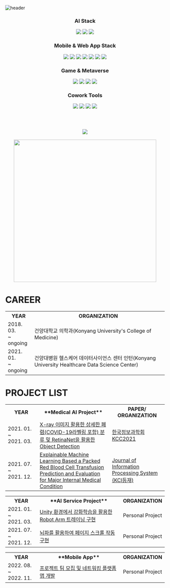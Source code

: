 ![header](https://capsule-render.vercel.app/api?type=wave&color=auto&height=300&section=header&text=Noah%20iroom&fontSize=90)

<h3 align="center">AI Stack</h3>
<div align="center">
<a href="https://www.python.org/" target="_blank"><img src="https://img.shields.io/badge/Python-3776AB?style=flat-square&logo=Python&logoColor=white"/></a>
<a href="https://www.tensorflow.org/" target="_blank"><img src="https://img.shields.io/badge/TensorFlow-FF6F00?style=flat-square&logo=TensorFlow&logoColor=white"/></a>
<a href="https://pytorch.org/" target="_blank"><img src="https://img.shields.io/badge/PyTorch-EE4C2C?style=flat-square&logo=PyTorch&logoColor=white"/></a>
</div>


<h3 align="center">Mobile & Web App Stack</h3>
<div align="center">
<a href="" target="_blank"><img src="https://img.shields.io/badge/JavaScript-F7DF1E?style=flat-square&logo=JavaScript&logoColor=white"/></a>
<a href="https://flutter.dev/" target="_blank"><img src="https://img.shields.io/badge/Flutter-02569B?style=flat-square&logo=Flutter&logoColor=white"/></a>
<a href="https://reactjs.org/" target="_blank"><img src="https://img.shields.io/badge/React-61DAFB?style=flat-square&logo=React&logoColor=white"/></a>
<a href="https://nodejs.org/en/" target="_blank"><img src="https://img.shields.io/badge/Node.js-339933?style=flat-square&logo=Node.js&logoColor=white"/></a>
<a href="https://www.mongodb.com/" target="_blank"><img src="https://img.shields.io/badge/MongoDB-47A248?style=flat-square&logo=MongoDB&logoColor=white"/></a>
  <a href="https://www.mysql.com/" target="_blank"><img src="https://img.shields.io/badge/MySQL-4479A1?style=flat-square&logo=MySQL&logoColor=white"/></a>
<a href="https://aws.amazon.com/" target="_blank"><img src="https://img.shields.io/badge/Amazon AWS-232F3E?style=flat-square&logo=Amazon AWS&logoColor=white"/></a>
</div>

<h3 align="center">Game & Metaverse</h3>
<div align="center">
<a href="" target="_blank"><img src="https://img.shields.io/badge/C-A8B9CC?style=flat-square&logo=C&logoColor=white"/></a>
<a href="" target="_blank"><img src="https://img.shields.io/badge/C%2B%2B-00599C?style=flat-square&logo=C%2B%2B&logoColor=white"/></a>
<a href="" target="_blank"><img src="https://img.shields.io/badge/C Sharp-239120?style=flat-square&logo=C#&logoColor=white"/></a>
<a href="https://unity.com/" target="_blank"><img src="https://img.shields.io/badge/Unity-FFFFFF?style=flat-square&logo=Unity&logoColor=black"/></a>
</div>


<h3 align="center">Cowork Tools</h3>
<div align="center">
<a href="https://github.com/" target="_blank"><img src="https://img.shields.io/badge/GitHub-181717?style=flat-square&logo=GitHub&logoColor=white"/></a>
<a href="https://www.notion.so" target="_blank"><img src="https://img.shields.io/badge/Notion-000000?style=flat-square&logo=Notion&logoColor=white"/></a>
<a href="https://slack.com/intl/ko-kr/" target="_blank"><img src="https://img.shields.io/badge/Slack-4A154B?style=flat-square&logo=Slack&logoColor=white"/></a>
<a href="https://www.figma.com/" target="_blank"><img src="https://img.shields.io/badge/Figma-F24E1E?style=flat-square&logo=Figma&logoColor=white"/></a>
</div>

<!-- 
[![Noah's GitHub stats](https://github-readme-stats.vercel.app/api?username=noahiroom&show_icons=true&theme=radical)](https://github.com/anuraghazra/github-readme-stats)
 -->
 <br><br>
 <div align="center">
<picture>
<source 
  srcset="https://github-readme-stats.vercel.app/api?username=noahiroom&show_icons=true&theme=radical"
  media="(prefers-color-scheme: dark)"
/>
<source
  srcset="https://github-readme-stats.vercel.app/api?username=noahiroom&show_icons=true"
  media="(prefers-color-scheme: light), (prefers-color-scheme: no-preference)"
/>
<img src="https://github-readme-stats.vercel.app/api?username=noahiroom&show_icons=true" />
</picture>
  <br><br>
  <picture>
<img src="https://github-readme-stats.vercel.app/api/top-langs/?username=noahiroom&layout=compact"  width="450"  />
</picture>
  </div>

# CAREER

<table style="width:100%">
 <tr>
    <th>YEAR</th>
    <th>ORGANIZATION</th>
  </tr>
  <tr>
    <td>2018. 03. <br>~ <br>ongoing</td>
    <td>건양대학교 의학과(Konyang University's College of Medicine)</td>
  </tr>
  <tr>
    <td>2021. 01. <br>~ <br>ongoing</td>
    <td>건양대병원 헬스케어 데이터사이언스 센터 인턴(Konyang University Healthcare Data Science Center)</td>
  </tr>
</table>

# PROJECT LIST
<table  style="width:100%">
 <tr>
    <th  style="width:20%">YEAR</th>
    <th>**Medical AI Project**</th>
    <th>PAPER/<br>ORGANIZATION</th>
  </tr>
  <tr>
    <td>2021. 01. <br>~ <br>2021. 03.</td>
    <td><a href="https://github.com/noahiroom/Eagle-Eye-Pneumonia-Detection">X-ray 이미지 활용한 상세한 폐렴(COVID-19라벨링 포함) 분류 및 RetinaNet을 활용한 Object Detection</a></td>
    <td><a href="https://www.kiise.or.kr/conference/kcc/2021/">한국정보과학회 KCC2021</a></td>
  </tr>
  <tr>
    <td>2021. 07. <br>~ <br>2021. 12.</td>
    <td><a href="https://www.kci.go.kr/kciportal/ci/sereArticleSearch/ciSereArtiView.kci?sereArticleSearchBean.artiId=ART002856677">Explainable Machine Learning Based a Packed Red Blood Cell Transfusion Prediction and Evaluation for Major Internal Medical Condition</a>
</td>
    <td><a href="http://jips-k.org/">Journal of Information Processing System (KCI등재)</a></td>
  </tr>
</table>

<!-- PERSONAL PROJECT -->
<table  style="width:100%">
 <tr>
    <th  style="width:20%">YEAR</th>
    <th>**AI Service Project**</th>
    <th>ORGANIZATION</th>
  </tr>
  <tr>
    <td>2021. 01. <br>~ <br>2021. 03.</td>
    <td><a href="">Unity 환경에서 강화학습을 활용한 Robot Arm 트레이닝 구현</a></td>
    <td>Personal Project</td>
  </tr>
  <tr>
    <td>2021. 07. <br>~ <br>2021. 12.</td>
    <td><a href="">뇌파를 활용하여 페이지 스크롤 작동 구현</a>
</td>
    <td>Personal Project</td>
  </tr>
</table>

<table  style="width:100%">
 <tr>
    <th  style="width:20%">YEAR</th>
    <th>**Mobile App**</th>
    <th>ORGANIZATION</th>
  </tr>
  <tr>
    <td>2022. 08. <br>~ <br>2022. 11.</td>
    <td><a href="">프로젝트 팀 모집 및 네트워킹 플랫폼 앱 개발</a></td>
    <td>Personal Project</td>
  </tr>
</table>

<!--
**noahiroom/noahiroom** is a ✨ _special_ ✨ repository because its `README.md` (this file) appears on your GitHub profile.

Here are some ideas to get you started:

- 🔭 I’m currently working on ...
- 🌱 I’m currently learning ...
- 👯 I’m looking to collaborate on ...
- 🤔 I’m looking for help with ...
- 💬 Ask me about ...
- 📫 How to reach me: ...
- 😄 Pronouns: ...
- ⚡ Fun fact: ...
-->
